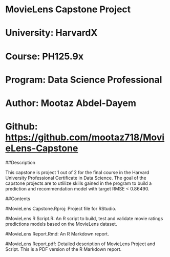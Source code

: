 # MovieLens Capstone Project
 
# University: HarvardX

# Course: PH125.9x

# Program: Data Science Professional

# Author: Mootaz Abdel-Dayem

# Github: https://github.com/mootaz718/MovieLens-Capstone

##Description

This capstone is project 1 out of 2 for the final course in the Harvard University Professional Certificate in Data Science. The goal of the capstone projects are to utlilize skills gained in the program to build a prediction and recommendation model with target RMSE < 0.86490.

##Contents

#MovieLens Capstone.Rproj: Project file for RStudio.

#MovieLens R Script.R: An R script to build, test and validate movie ratings predictions models based on the MovieLens dataset.

#MovieLens Report.Rmd: An R Markdown report.

#MovieLens Report.pdf: Detailed description of MovieLens Project and Script. This is a PDF version of the R Markdown report.
